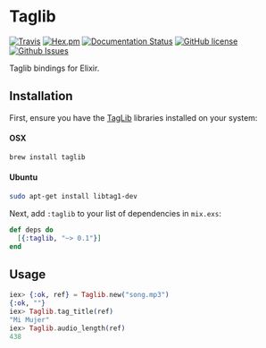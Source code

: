 # Taglib

[![Travis](https://img.shields.io/travis/almightycouch/taglib.svg)](https://travis-ci.org/almightycouch/taglib)
[![Hex.pm](https://img.shields.io/hexpm/v/taglib.svg)](https://hex.pm/packages/taglib)
[![Documentation Status](https://img.shields.io/badge/docs-hexdocs-blue.svg)](http://hexdocs.pm/taglib)
[![GitHub license](https://img.shields.io/badge/license-MIT-blue.svg)](https://raw.githubusercontent.com/almightycouch/taglib/master/LICENSE)
[![Github Issues](https://img.shields.io/github/issues/almightycouch/taglib.svg)](http://github.com/almightycouch/taglib/issues)

Taglib bindings for Elixir.

## Installation

First, ensure you have the [TagLib](http://taglib.org) libraries installed on your system:

#### OSX
```bash
brew install taglib
```

#### Ubuntu
```bash
sudo apt-get install libtag1-dev
```

Next, add `:taglib` to your list of dependencies in `mix.exs`:

```elixir
def deps do
  [{:taglib, "~> 0.1"}]
end
```

## Usage

```elixir
iex> {:ok, ref} = Taglib.new("song.mp3")
{:ok, ""}
iex> Taglib.tag_title(ref)
"Mi Mujer"
iex> Taglib.audio_length(ref)
438
```
